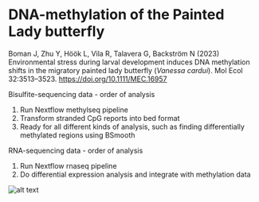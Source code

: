 # DNA-methylation of the Painted Lady butterfly

Boman J, Zhu Y, Höök L, Vila R, Talavera G, Backström N (2023) Environmental stress during larval development induces DNA methylation shifts in the migratory painted lady butterfly (*Vanessa cardui*). Mol Ecol 32:3513–3523. https://doi.org/10.1111/MEC.16957


Bisulfite-sequencing data - order of analysis

1. Run Nextflow methylseq pipeline
2. Transform stranded CpG reports into bed format
3. Ready for all different kinds of analysis, such as finding differentially methylated regions using BSmooth

RNA-sequencing data - order of analysis

1. Run Nextflow rnaseq pipeline
2. Do differential expression analysis and integrate with methylation data


![alt text](https://github.com/JesperBoman/DNA-methylation-of-the-Painted-Lady/blob/main/image_123986672.JPG)
